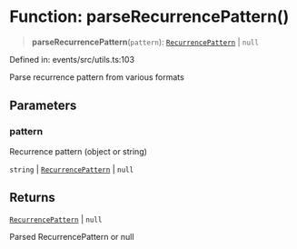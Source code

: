 # Function: parseRecurrencePattern()

> **parseRecurrencePattern**(`pattern`): [`RecurrencePattern`](../interfaces/RecurrencePattern.md) \| `null`

Defined in: events/src/utils.ts:103

Parse recurrence pattern from various formats

## Parameters

### pattern

Recurrence pattern (object or string)

`string` | [`RecurrencePattern`](../interfaces/RecurrencePattern.md) | `null`

## Returns

[`RecurrencePattern`](../interfaces/RecurrencePattern.md) \| `null`

Parsed RecurrencePattern or null
